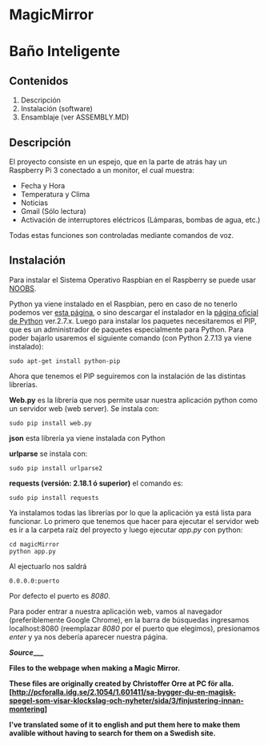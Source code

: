 # MagicMirror
# Baño Inteligente
## Contenidos
1. Descripción
2. Instalación (software)
3. Ensamblaje (ver ASSEMBLY.MD)

## Descripción
El proyecto consiste en un espejo, que en la parte de atrás hay un Raspberry Pi 3 conectado a un monitor, el cual muestra:

* Fecha y Hora
* Temperatura y Clima
* Noticias
* Gmail (Sólo lectura)
* Activación de interruptores eléctricos (Lámparas, bombas de agua, etc.)

Todas estas funciones son controladas mediante comandos de voz.

## Instalación

Para instalar el Sistema Operativo Raspbian en el Raspberry se puede usar [NOOBS](https://www.raspberrypi.org/documentation/installation/noobs.md).

Python ya viene instalado en el Raspbian, pero en caso de no tenerlo podemos ver [esta página](https://tecadmin.net/install-python-2-7-on-ubuntu-and-linuxmint/), o sino descargar el instalador en la [página oficial de Python](https://www.python.org/downloads/) ver.2.7.x. 
Luego para instalar los paquetes necesitaremos el PIP, que es un administrador de paquetes especialmente para Python. Para poder bajarlo usaremos el siguiente comando (con Python 2.7.13 ya viene instalado):

	sudo apt-get install python-pip
	
Ahora que tenemos el PIP seguiremos con la instalación de las distintas librerias.

**Web.py** es la librería que nos permite usar nuestra aplicación python como un servidor web (web server). Se instala con:

	sudo pip install web.py

**json** esta librería ya viene instalada con Python

**urlparse** se instala con:
	
	sudo pip install urlparse2

**requests (versión: 2.18.1 ó superior)** el comando es:

	sudo pip install requests
	

Ya instalamos todas las librerías por lo que la aplicación ya está lista para funcionar. 
Lo primero que tenemos que hacer para ejecutar el servidor web es ir a la carpeta raíz del proyecto y luego ejecutar *app.py* con python:

    cd magicMirror
    python app.py
    
Al ejectuarlo nos saldrá

    0.0.0.0:puerto
    
Por defecto el puerto es *8080*.

Para poder entrar a nuestra aplicación web, vamos al navegador (preferiblemente Google Chrome), en la barra de búsquedas ingresamos localhost:8080 (reemplazar *8080* por el puerto que elegimos), presionamos *enter* y ya nos debería aparecer nuestra página.


**_______________________________Source__________________________________**

**Files to the webpage when making a Magic Mirror.**

**These files are originally created by Christoffer Orre at PC för alla.**
**[http://pcforalla.idg.se/2.1054/1.601411/sa-bygger-du-en-magisk-spegel-som-visar-klockslag-och-nyheter/sida/3/finjustering-innan-montering]**

**I've translated some of it to english and put them here to make them avalible without having to search for them on a Swedish site.**
